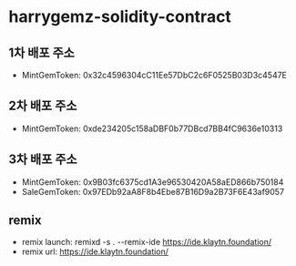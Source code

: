 # harrygemz-solidity-contract

## 1차 배포 주소
 - MintGemToken: 0x32c4596304cC11Ee57DbC2c6F0525B03D3c4547E

## 2차 배포 주소
 - MintGemToken: 0xde234205c158aDBF0b77DBcd7BB4fC9636e10313

## 3차 배포 주소
 - MintGemToken: 0x9B03fc6375cd1A3e96530420A58aED866b750184
 - SaleGemToken: 0x97EDb92aA8F8b4Ebe87B16D9a2B73F6E43af9057

## remix
 - remix launch: remixd -s . --remix-ide https://ide.klaytn.foundation/
 - remix url: https://ide.klaytn.foundation/
